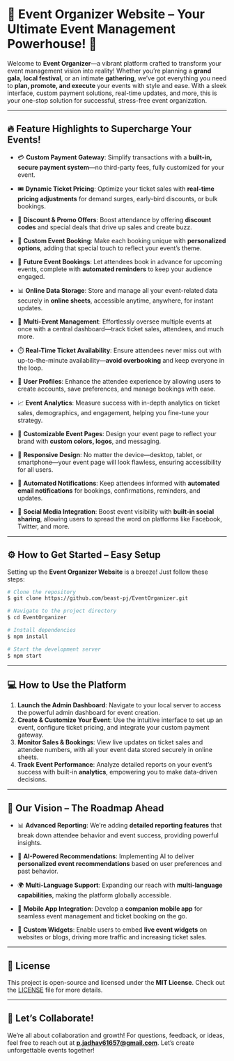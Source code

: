 # 🎉 **Event Organizer Website** – **Your Ultimate Event Management Powerhouse!** 🚀

Welcome to **Event Organizer**—a vibrant platform crafted to transform your event management vision into reality! Whether you’re planning a **grand gala**, **local festival**, or an intimate **gathering**, we’ve got everything you need to **plan, promote, and execute** your events with style and ease. With a sleek interface, custom payment solutions, real-time updates, and more, this is your one-stop solution for successful, stress-free event organization.

---

## 🔥 **Feature Highlights to Supercharge Your Events!**

- 💳 **Custom Payment Gateway**: Simplify transactions with a **built-in, secure payment system**—no third-party fees, fully customized for your event.
  
- 🎟️ **Dynamic Ticket Pricing**: Optimize your ticket sales with **real-time pricing adjustments** for demand surges, early-bird discounts, or bulk bookings.

- 💸 **Discount & Promo Offers**: Boost attendance by offering **discount codes** and special deals that drive up sales and create buzz.

- 🎨 **Custom Event Booking**: Make each booking unique with **personalized options**, adding that special touch to reflect your event’s theme.

- 📅 **Future Event Bookings**: Let attendees book in advance for upcoming events, complete with **automated reminders** to keep your audience engaged.

- 📊 **Online Data Storage**: Store and manage all your event-related data securely in **online sheets**, accessible anytime, anywhere, for instant updates.

- 🔄 **Multi-Event Management**: Effortlessly oversee multiple events at once with a central dashboard—track ticket sales, attendees, and much more.

- ⏱️ **Real-Time Ticket Availability**: Ensure attendees never miss out with up-to-the-minute availability—**avoid overbooking** and keep everyone in the loop.

- 👤 **User Profiles**: Enhance the attendee experience by allowing users to create accounts, save preferences, and manage bookings with ease.

- 📈 **Event Analytics**: Measure success with in-depth analytics on ticket sales, demographics, and engagement, helping you fine-tune your strategy.

- 🎨 **Customizable Event Pages**: Design your event page to reflect your brand with **custom colors, logos**, and messaging.

- 📱 **Responsive Design**: No matter the device—desktop, tablet, or smartphone—your event page will look flawless, ensuring accessibility for all users.

- 📧 **Automated Notifications**: Keep attendees informed with **automated email notifications** for bookings, confirmations, reminders, and updates.

- 📢 **Social Media Integration**: Boost event visibility with **built-in social sharing**, allowing users to spread the word on platforms like Facebook, Twitter, and more.

---

## ⚙️ **How to Get Started – Easy Setup**

Setting up the **Event Organizer Website** is a breeze! Just follow these steps:

```bash
# Clone the repository
$ git clone https://github.com/beast-pj/EventOrganizer.git

# Navigate to the project directory
$ cd EventOrganizer

# Install dependencies
$ npm install

# Start the development server
$ npm start
```

---

## 💻 **How to Use the Platform**

1. **Launch the Admin Dashboard**: Navigate to your local server to access the powerful admin dashboard for event creation.
2. **Create & Customize Your Event**: Use the intuitive interface to set up an event, configure ticket pricing, and integrate your custom payment gateway.
3. **Monitor Sales & Bookings**: View live updates on ticket sales and attendee numbers, with all your event data stored securely in online sheets.
4. **Track Event Performance**: Analyze detailed reports on your event’s success with built-in **analytics**, empowering you to make data-driven decisions.

---

## 🚀 **Our Vision – The Roadmap Ahead**

- 📊 **Advanced Reporting**: We’re adding **detailed reporting features** that break down attendee behavior and event success, providing powerful insights.

- 🤖 **AI-Powered Recommendations**: Implementing AI to deliver **personalized event recommendations** based on user preferences and past behavior.

- 🌍 **Multi-Language Support**: Expanding our reach with **multi-language capabilities**, making the platform globally accessible.

- 📱 **Mobile App Integration**: Develop a **companion mobile app** for seamless event management and ticket booking on the go.

- 🔧 **Custom Widgets**: Enable users to embed **live event widgets** on websites or blogs, driving more traffic and increasing ticket sales.

---

## 📜 **License**

This project is open-source and licensed under the **MIT License**. Check out the [LICENSE](LICENSE) file for more details.

---

## 💬 **Let’s Collaborate!**

We’re all about collaboration and growth! For questions, feedback, or ideas, feel free to reach out at **p.jadhav61657@gmail.com**. Let’s create unforgettable events together!
